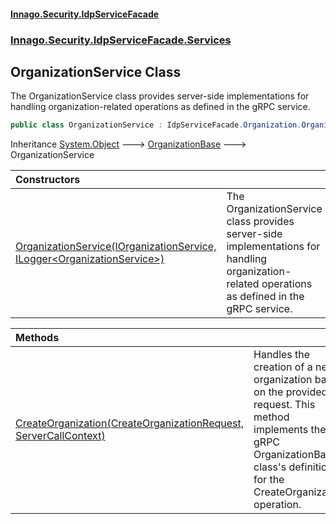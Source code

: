 #### [Innago\.Security\.IdpServiceFacade](../../../../../index.md 'index')
### [Innago\.Security\.IdpServiceFacade\.Services](../index.md 'Innago\.Security\.IdpServiceFacade\.Services')

## OrganizationService Class

The OrganizationService class provides server\-side implementations
for handling organization\-related operations as defined in the gRPC service\.

```csharp
public class OrganizationService : IdpServiceFacade.Organization.OrganizationBase
```

Inheritance [System\.Object](https://learn.microsoft.com/en-us/dotnet/api/system.object 'System\.Object') &#129106; [OrganizationBase](../../../../../IdpServiceFacade/Organization/OrganizationBase/index.md 'IdpServiceFacade\.Organization\.OrganizationBase') &#129106; OrganizationService

| Constructors | |
| :--- | :--- |
| [OrganizationService\(IOrganizationService, ILogger&lt;OrganizationService&gt;\)](OrganizationService(IOrganizationService,ILogger_OrganizationService_).md 'Innago\.Security\.IdpServiceFacade\.Services\.OrganizationService\.OrganizationService\(Abstractions\.IOrganizationService, Microsoft\.Extensions\.Logging\.ILogger\<Innago\.Security\.IdpServiceFacade\.Services\.OrganizationService\>\)') | The OrganizationService class provides server\-side implementations for handling organization\-related operations as defined in the gRPC service\. |

| Methods | |
| :--- | :--- |
| [CreateOrganization\(CreateOrganizationRequest, ServerCallContext\)](CreateOrganization(CreateOrganizationRequest,ServerCallContext).md 'Innago\.Security\.IdpServiceFacade\.Services\.OrganizationService\.CreateOrganization\(IdpServiceFacade\.CreateOrganizationRequest, Grpc\.Core\.ServerCallContext\)') | Handles the creation of a new organization based on the provided request\. This method implements the gRPC OrganizationBase class's definition for the CreateOrganization operation\. |
